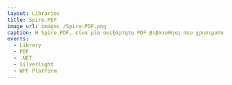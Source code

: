 ```yaml
---
layout: Libraries 
title: Spire.PDF
image_url: images_/Spire-PDF.png
caption: Η Spire.PDF, είνα μία ανεξάρτητη PDF βιβλιοθήκη που χρησιμοποιήται για την επεξεργασία, δημιουργία και ανάγνωση PDF αρχείων. Μπορεί να χρησιμοποιηθεί με .NET, Silverlight και 	WPF Platform. Υπάρχουν πολλές παρόμοιες βιβλιοθήκες σαν αυτήν, όπως η Spire.Doc για διαφορετικούς τύπους αρχείων. Έτσι, η επεξεργασία-ανάγνωση-δημιουργία διαφόρων ειδών αρχείων και οι πληθόρα επιλογών για την διαμορφωσή τους καθηστούν τις Spire βιβλιοθήκες πρώτη επλογή των χρηστών του Freespire linux.
events:
  - Library
  - PDF
  - .NET
  - Silverlight
  - WPF Platform
---
```


